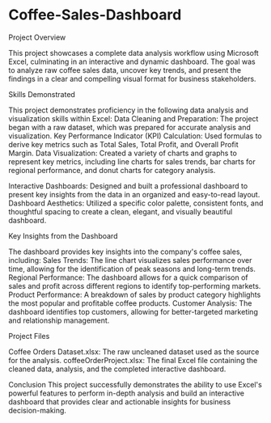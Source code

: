 # Coffee-Sales-Dashboard
​Project Overview

​This project showcases a complete data analysis workflow using Microsoft Excel, culminating in an interactive and dynamic dashboard. The goal was to analyze raw coffee sales data, uncover key trends, and present the findings in a clear and compelling visual format for business stakeholders.

​Skills Demonstrated

​This project demonstrates proficiency in the following data analysis and visualization skills within Excel:
​Data Cleaning and Preparation: The project began with a raw dataset, which was prepared for accurate analysis and visualization.
​Key Performance Indicator (KPI) Calculation: Used formulas to derive key metrics such as Total Sales, Total Profit, and Overall Profit Margin.
​Data Visualization: Created a variety of charts and graphs to represent key metrics, including line charts for sales trends, bar charts for regional performance, and donut charts for category analysis.

​Interactive Dashboards: Designed and built a professional dashboard to present key insights from the data in an organized and easy-to-read layout.
​Dashboard Aesthetics: Utilized a specific color palette, consistent fonts, and thoughtful spacing to create a clean, elegant, and visually beautiful dashboard.

​Key Insights from the Dashboard

​The dashboard provides key insights into the company's coffee sales, including:
​Sales Trends: The line chart visualizes sales performance over time, allowing for the identification of peak seasons and long-term trends.
​Regional Performance: The dashboard allows for a quick comparison of sales and profit across different regions to identify top-performing markets.
​Product Performance: A breakdown of sales by product category highlights the most popular and profitable coffee products.
​Customer Analysis: The dashboard identifies top customers, allowing for better-targeted marketing and relationship management.

​Project Files

Coffee Orders Dataset.xlsx: The raw uncleaned dataset used as the source for the analysis.
​coffeeOrderProject.xlsx: The final Excel file containing the cleaned data, analysis, and the completed interactive dashboard.

​Conclusion
​This project successfully demonstrates the ability to use Excel's powerful features to perform in-depth analysis and build an interactive dashboard that provides clear and actionable insights for business decision-making.
